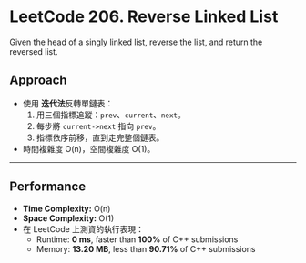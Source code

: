 # LeetCode 206. Reverse Linked List
Given the head of a singly linked list, reverse the list, and return the reversed list.

## Approach
- 使用 **迭代法**反轉單鏈表：
  1. 用三個指標追蹤：`prev`、`current`、`next`。
  2. 每步將 `current->next` 指向 `prev`。
  3. 指標依序前移，直到走完整個鏈表。
- 時間複雜度 O(n)，空間複雜度 O(1)。

---

## Performance
- **Time Complexity:** O(n)  
- **Space Complexity:** O(1)  
- 在 LeetCode 上測資的執行表現：  
  - Runtime: **0 ms**, faster than **100%** of C++ submissions  
  - Memory: **13.20 MB**, less than **90.71%** of C++ submissions  
